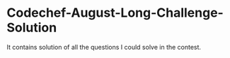# Codechef-August-Long-Challenge-Solution
It contains solution of all the questions I could solve in the contest.
